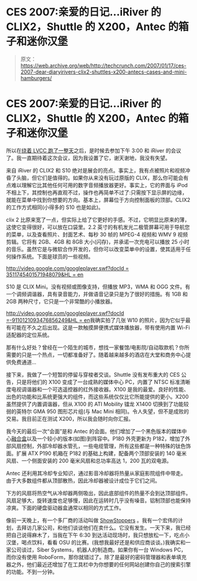 # CES 2007:亲爱的日记…iRiver 的 CLIX2，Shuttle 的 X200，Antec 的箱子和迷你汉堡

> 原文：<https://web.archive.org/web/http://techcrunch.com/2007/01/17/ces-2007-dear-diaryirivers-clix2-shuttles-x200-antecs-cases-and-mini-hamburgers/>

# CES 2007:亲爱的日记…iRiver 的 CLIX2，Shuttle 的 X200，Antec 的箱子和迷你汉堡

所以在[绕着 LVCC 跑了一整天](https://web.archive.org/web/20201204145443/http://crunchgear.com/2007/01/16/ces-2007-dear-diaryseagates-hard-drives-ipod-accessories-galore-and-exhaustion/)之后，是时候去参加下午 3:00 和 iRiver 的会议了。我一直期待着这次会议，因为我设置了它，谢天谢地，我没有失望。

 来自 iRiver 的 CLIX2 和 S10 绝对是展会的亮点。事实上，我有点被照片和视频冲昏了头脑，但它们是值得的。如果你从来没有玩过原版的 CLIX，那么你可能会有点难以理解它比其他任何可用的数字音频播放器更好。事实上，它的界面与 iPod 不相上下，其控制也再直观不过，操作也再简单不过了:只需按下显示屏的边缘，就能在菜单中找到你想要的方向。基本上，屏幕位于方向控制面板的顶部。CLIX2 的工作方式相同(小得多的 S10 也是如此)。

clix 2 比原来宽了一点，但实际上给了它更好的手感。不过，它明显比原来的薄，这使它变得很好，可以放在口袋里。2.2 英寸的有机发光二极管屏幕可用于导航您的菜单，以及查看照片、封面艺术、每秒 30 帧的 MPEG-4 视频和 WMV 9 视频剪辑。它将有 2GB、4GB 和 8GB 大小(闪存)，并承诺一次充电可以播放 25 小时的音乐。虽然它是与微软合作开发的，但你可以改变菜单中的设置，使其适用于任何操作系统。下面是球员的一些视频。

[http://video.google.com/googleplayer.swf?docId = 3511745401571948079&HL = en](https://web.archive.org/web/20201204145443/http://video.google.com/googleplayer.swf?docId=3511745401571948079&hl=en)

S10 是 CLIX Mini。没有视频或图像支持，但播放 MP3，WMA 和 OGG 文件。有一个调频调谐器，具有录音能力，并做语音记录只是为了很好的措施。有 1GB 和 2GB 两种尺寸，它只是一个非常酷的小播放器。

[http://video.google.com/googleplayer.swf?docId =-9110121093476856249&HL = en](https://web.archive.org/web/20201204145443/http://video.google.com/googleplayer.swf?docId=-9110121093476856249&hl=en)我确实拍了几张 W10 的照片，因为它似乎最有可能在不久之后出现。这是一款触摸屏便携式媒体播放器，带有使用内置 Wi-Fi 适配器的定位系统。

那有什么好处？曾经在一个陌生的城市，想找一家餐馆/电影院/自动取款机？你所需要的只是一个热点，一切都准备好了。随着越来越多的酒店在大堂和商务中心提供免费通道…

接下来，我做了一个短暂的停留与穿梭者交谈。Shuttle 没有发布重大的 CES 公告，只是将他们的 X100 变成了一台成熟的媒体中心 PC，内置了 NTSC 标准清晰度电视调谐器和一个可选遥控器的红外接收器。X100 是我的最爱。良好的性能、出色的功能和比系统更强大的组件，而这些系统仅仅比它所能提供的更小。X200 虽然提供了内置调谐器，但从 X100 的 ATI Mobility 镭龙 X1400 切换到了功能较弱的英特尔 GMA 950 图形芯片组(与 Mac Mini 相同)。令人失望，但不是成败的交易。我目前正在测试 X200，所以我会随时向你汇报。

我今天的最后一次“会面”是和 Antec 的会面。他们增加了一个黑色版本的媒体中心[融合盒](https://web.archive.org/web/20201204145443/http://www.antec.com/us/productDetails.php?ProdID=15738)以及一个较小的版本(如图)到阵容中。P180 外壳更新为 P182，增加了外部风扇控制，外部冷却器水管孔，一些电缆管理，所有这些都是一种特殊的钛色饰面。扩展 ATX P190 机箱在 P182 的基础上构建，配备两个顶部安装的 140 毫米风扇、一个侧面安装的 200 毫米风扇和总功率高达 1，200 瓦的双电源。

Antec 还利用其冷却专业知识，通过影音冷却器将热量从家庭影院组件中带走。由于大多数组件都从顶部散热，因此冷却器被设计成位于它们之间。

下方的风扇将热空气从冷却器两侧吸出，因此底部组件的热量不会到达顶部组件。风扇足够大，旋转速度也足够慢，因此在运转时几乎没有噪音。铝制顶部也能保持凉爽。下面的硬盘驱动器盒通常以相同的方式工作。

像前一天晚上，有一个多厂商的活动叫做 [ShowStoppers](https://web.archive.org/web/20201204145443/http://www.showstoppers.com/) 。我有一个宏伟的计划，去拜访几家公司，和他们谈谈他们在卖什么。它没有发生。一天下来，我已经把自己说得麻木了，当我在下午 6:30 到达活动现场时，我只想放松一下，吃点小汉堡，喝点饮料，看看 OSU 的比赛。(我想我最好还是和供应商谈谈。)我确实和一家公司谈过，Siber Systems，机器人的制造商。如果你有一台 Windows PC，而你没有使用 RoboForm，那你就错过了。除了是最好的密码管理器和表单填充器之外，他们最近还增加了在工具栏中为你想要的任何网站创建你自己的搜索引擎的功能。不到一分钟。